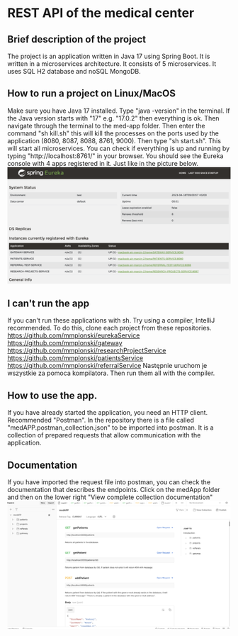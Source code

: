 # REST API of the medical center

## Brief description of the project

The project is an application written in Java 17 using Spring Boot.
It is written in a microservices architecture. It consists of 5 microservices. It uses SQL H2 database and noSQL MongoDB.

## How to run a project on Linux/MacOS

Make sure you have Java 17 installed. Type "java -version" in the terminal. If the Java version starts with "17" e.g. "17.0.2" then everything is ok.
Then navigate through the terminal to the med-app folder. Then enter the command "sh kill.sh" this will kill the processes on the ports used by the application (8080, 8087, 8088, 8761, 9000). Then type "sh start.sh". This will start all microservices.
You can check if everything is up and running by typing "http://localhost:8761/" in your browser. You should see the Eureka console with 4 apps registered in it. Just like in the picture below.
![](./images/eureka.png)

## I can't run the app

If you can't run these applications with sh. Try using a compiler, IntelIiJ recommended. To do this, clone each project from these repositories.
https://github.com/mmplonski/eurekaService
https://github.com/mmplonski/gateway
https://github.com/mmplonski/researchProjectService
https://github.com/mmplonski/patientsService
https://github.com/mmplonski/referralService
Następnie uruchom je wszystkie za pomoca kompilatora.
Then run them all with the compiler.

## How to use the app.

If you have already started the application, you need an HTTP client. Recommended "Postman".
In the repository there is a file called "medAPP.postman_collection.json" to be imported into postman. It is a collection of prepared requests that allow communication with the application.

## Documentation

If you have imported the request file into postman, you can check the documentation that describes the endpoints. Click on the medApp folder and then on the lower right "View complete collection documentation"
![](./images/dokumentacja.png)
